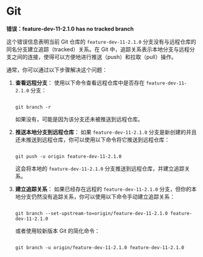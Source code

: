# Git

**错误：feature-dev-11-2.1.0 has no tracked branch**

这个错误信息表明当前 Git 仓库的 `feature-dev-11-2.1.0` 分支没有与远程仓库的同名分支建立追踪（tracked）关系。在 Git 中，追踪关系表示本地分支与远程分支之间的连接，使得可以方便地进行推送（push）和拉取（pull）操作。

通常，你可以通过以下步骤解决这个问题：

1. **查看远程分支**： 使用以下命令查看远程仓库中是否存在 `feature-dev-11-2.1.0` 分支：

   ```
   
   git branch -r
   ```

   如果没有，可能是因为该分支还未被推送到远程仓库。

2. **推送本地分支到远程仓库**： 如果 `feature-dev-11-2.1.0` 分支是新创建的并且还未推送到远程仓库，你可以使用以下命令将它推送到远程仓库：

   ```
   
   git push -u origin feature-dev-11-2.1.0
   ```

   这会将本地的 `feature-dev-11-2.1.0` 分支推送到远程仓库，并建立追踪关系。

3. **建立追踪关系**： 如果已经存在远程的 `feature-dev-11-2.1.0` 分支，但你的本地分支仍然没有追踪关系，你可以使用以下命令手动建立追踪关系：

   ```
   
   git branch --set-upstream-to=origin/feature-dev-11-2.1.0 feature-dev-11-2.1.0
   ```

   或者使用较新版本 Git 的简化命令：

   ```
   
   git branch -u origin/feature-dev-11-2.1.0 feature-dev-11-2.1.0
   ```









#